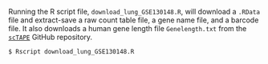 Running the R script file, `download_lung_GSE130148.R`, will download a `.RData` file and extract-save a raw count table file, a gene name file, and a barcode file. It also downloads a human gene length file `Genelength.txt` from the [`scTAPE`](https://github.com/poseidonchan/TAPE) GitHub repository.  

```
$ Rscript download_lung_GSE130148.R
```
